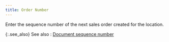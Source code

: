 ```yaml
---
title: Order Number
---
```



Enter the sequence number of the next sales order created for the location.


{:.see_also}
See also
: [Document  sequence number](JavaScript:RelatedTopics1.Click())
